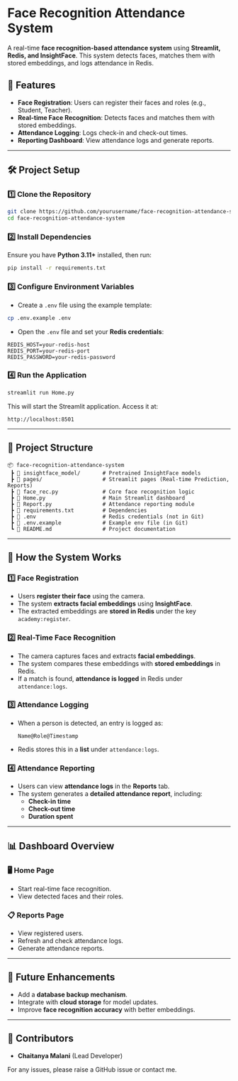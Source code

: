 # **Face Recognition Attendance System**
A real-time **face recognition-based attendance system** using **Streamlit, Redis, and InsightFace**. This system detects faces, matches them with stored embeddings, and logs attendance in Redis.

## **🚀 Features**
- **Face Registration**: Users can register their faces and roles (e.g., Student, Teacher).
- **Real-time Face Recognition**: Detects faces and matches them with stored embeddings.
- **Attendance Logging**: Logs check-in and check-out times.
- **Reporting Dashboard**: View attendance logs and generate reports.

---

## **🛠 Project Setup**
### **1️⃣ Clone the Repository**
```bash
git clone https://github.com/yourusername/face-recognition-attendance-system.git
cd face-recognition-attendance-system
```

### **2️⃣ Install Dependencies**
Ensure you have **Python 3.11+** installed, then run:
```bash
pip install -r requirements.txt
```

### **3️⃣ Configure Environment Variables**
- Create a `.env` file using the example template:
```bash
cp .env.example .env
```
- Open the `.env` file and set your **Redis credentials**:
```
REDIS_HOST=your-redis-host
REDIS_PORT=your-redis-port
REDIS_PASSWORD=your-redis-password
```

### **4️⃣ Run the Application**
```bash
streamlit run Home.py
```
This will start the Streamlit application. Access it at:
```
http://localhost:8501
```

---

## **📂 Project Structure**
```
📦 face-recognition-attendance-system
 ┣ 📂 insightface_model/       # Pretrained InsightFace models
 ┣ 📂 pages/                   # Streamlit pages (Real-time Prediction, Reports)
 ┣ 📜 face_rec.py              # Core face recognition logic
 ┣ 📜 Home.py                  # Main Streamlit dashboard
 ┣ 📜 Report.py                # Attendance reporting module
 ┣ 📜 requirements.txt         # Dependencies
 ┣ 📜 .env                     # Redis credentials (not in Git)
 ┣ 📜 .env.example             # Example env file (in Git)
 ┗ 📜 README.md                # Project documentation
```

---

## **📌 How the System Works**
### **1️⃣ Face Registration**
- Users **register their face** using the camera.
- The system **extracts facial embeddings** using **InsightFace**.
- The extracted embeddings are **stored in Redis** under the key `academy:register`.

### **2️⃣ Real-Time Face Recognition**
- The camera captures faces and extracts **facial embeddings**.
- The system compares these embeddings with **stored embeddings** in Redis.
- If a match is found, **attendance is logged** in Redis under `attendance:logs`.

### **3️⃣ Attendance Logging**
- When a person is detected, an entry is logged as:
  ```
  Name@Role@Timestamp
  ```
- Redis stores this in a **list** under `attendance:logs`.

### **4️⃣ Attendance Reporting**
- Users can view **attendance logs** in the **Reports** tab.
- The system generates a **detailed attendance report**, including:
  - **Check-in time**
  - **Check-out time**
  - **Duration spent**

---

## **📊 Dashboard Overview**
### **🖥 Home Page**
- Start real-time face recognition.
- View detected faces and their roles.

### **📋 Reports Page**
- View registered users.
- Refresh and check attendance logs.
- Generate attendance reports.

---

## **🔗 Future Enhancements**
- Add a **database backup mechanism**.
- Integrate with **cloud storage** for model updates.
- Improve **face recognition accuracy** with better embeddings.

---

## **🙌 Contributors**
- **Chaitanya Malani** (Lead Developer)

For any issues, please raise a GitHub issue or contact me.
